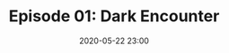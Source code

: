 ---
layout: post
title: "Episode 01: Dark Encounter"
date: 2020-05-22 23:00
file: https://archive.org/download/spookbox-episode-one-compressed/Spookbox%20Episode%20One%20Compressed.mp3
summary: "we talk about Dark Encounter, the 2019 independent horror film written and directed by Carl Strathie"
description: "In this first episode of SpookBox we talk about Dark Encounter, the 2019 independent horror film written and directed by Carl Strathie. Spoiler alert: opinions aren't high and the conversation goes a little off the rails."
duration: "68:20" 
length: "4100"
explicit: "yes" 
keywords: "horror, movie, podcast"
block: "no" 
voices: "Heather, Conor, Daf"
---